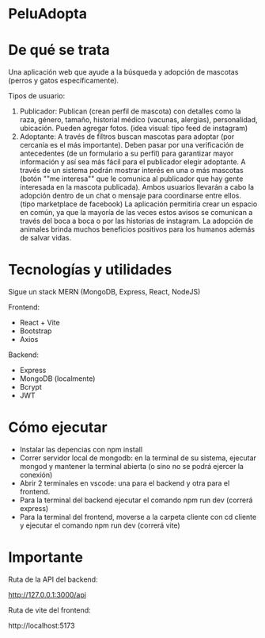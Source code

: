 # PeluAdopta

# De qué se trata

Una aplicación web que ayude a la búsqueda y adopción de mascotas (perros y gatos específicamente). 

Tipos de usuario: 
1. Publicador: Publican (crean perfil de mascota) con detalles como la raza, género, tamaño, historial médico (vacunas, alergias), personalidad, ubicación. Pueden agregar fotos. (idea visual: tipo feed de instagram)
2. Adoptante: A través de filtros buscan mascotas para adoptar (por cercanía es el más importante). Deben pasar por una verificación de antecedentes (de un formulario a su perfil) para garantizar mayor información y así sea más fácil para el publicador elegir adoptante. A través de un sistema podrán mostrar interés en una o más mascotas (botón ""me interesa"" que le comunica al publicador que hay gente interesada en la mascota publicada). 
Ambos usuarios llevarán a cabo la adopción dentro de un chat o mensaje para coordinarse entre ellos. (tipo marketplace de facebook)
La aplicación permitiría crear un espacio en común, ya que la mayoría de las veces estos avisos se comunican a través del boca a boca o por las historias de instagram.
La adopción de animales brinda muchos beneficios positivos para los humanos además de salvar vidas.

# Tecnologías y utilidades

Sigue un stack MERN (MongoDB, Express, React, NodeJS)

Frontend: 
- React + Vite
- Bootstrap
- Axios

Backend: 
- Express
- MongoDB (localmente)
- Bcrypt
- JWT

# Cómo ejecutar

- Instalar las depencias con npm install
- Correr servidor local de mongodb: en la terminal de su sistema, ejecutar mongod y mantener la terminal abierta (o sino no se podrá ejercer la conexión)
- Abrir 2 terminales en vscode: una para el backend y otra para el frontend.
- Para la terminal del backend ejecutar el comando npm run dev (correrá express) 
- Para la terminal del frontend, moverse a la carpeta cliente con cd cliente y ejecutar el comando npm run dev (correrá vite)

# Importante

Ruta de la API del backend:

http://127.0.0.1:3000/api

Ruta de vite del frontend:

http://localhost:5173


